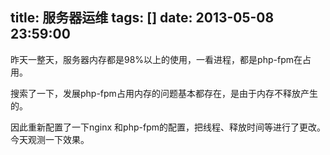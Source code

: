 title: 服务器运维
tags: []
date: 2013-05-08 23:59:00
---

昨天一整天，服务器内存都是98%以上的使用，一看进程，都是php-fpm在占用。

搜索了一下，发展php-fpm占用内存的问题基本都存在，是由于内存不释放产生的。

因此重新配置了一下nginx 和php-fpm的配置，把线程、释放时间等进行了更改。今天观测一下效果。